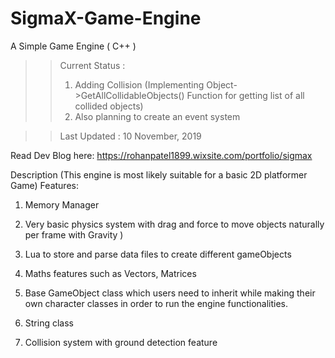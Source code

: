 # SigmaX-Game-Engine
A Simple Game Engine ( C++ )

>> Current Status : 
>> 1) Adding Collision (Implementing Object->GetAllCollidableObjects() Function for getting list of all collided objects)
>> 2) Also planning to create an event system
	 
>> Last Updated : 10 November, 2019

Read Dev Blog here: https://rohanpatel1899.wixsite.com/portfolio/sigmax

Description
(This engine is most likely suitable for a basic 2D platformer Game)
Features:

1) Memory Manager

2) Very basic physics system with drag and force to move objects naturally per frame with Gravity  )

3) Lua to store and parse data files to create different gameObjects
 
4) Maths features  such as Vectors, Matrices

5) Base GameObject class which users need to inherit while making their own character classes in order to run the engine functionalities.

6) String class
 
7) Collision system with ground detection feature
 
